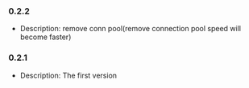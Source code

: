 ### 0.2.2
 - Description: remove conn pool(remove connection pool speed will become faster)

### 0.2.1
 - Description: The first version
